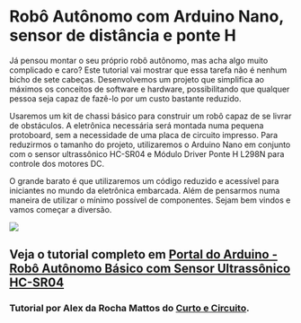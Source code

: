 # Robô Autônomo com Arduino Nano, sensor de distância e ponte H


Já pensou montar o seu próprio robô autônomo, mas acha algo muito complicado e caro? Este tutorial vai mostrar que essa tarefa não 
é nenhum bicho de sete cabeças. Desenvolvemos um projeto que simplifica ao máximos os conceitos de software e hardware, 
possibilitando que qualquer pessoa seja capaz de fazê-lo por um custo bastante reduzido.

Usaremos um kit de chassi básico para construir um robô capaz de se livrar de obstáculos. 
A eletrônica necessária será montada numa pequena protoboard, sem a necessidade de uma placa de circuito impresso. 
Para reduzirmos o tamanho do projeto, utilizaremos o Arduino Nano em conjunto com o sensor ultrassônico HC-SR04 e 
Módulo Driver Ponte H L298N para controle dos motores DC. 

O grande barato é que utilizaremos um código reduzido e acessível para iniciantes no mundo da eletrônica embarcada. 
Além de pensarmos numa maneira de utilizar o mínimo possível de componentes. Sejam bem vindos e vamos começar a diversão. 

<img src="http://portaldoarduino.com.br/wp-content/uploads/2019/03/montagem-final-1024x576.jpg" />


## Veja o tutorial completo em <a href="http://portaldoarduino.com.br/robo-autonomo-ba…assonico-hc-sr04/" target="_blank"> Portal do Arduino - Robô Autônomo Básico com Sensor Ultrassônico HC-SR04</a>

### Tutorial por Alex da Rocha Mattos do <a href="https://www.instagram.com/curtoecircuito/"> Curto e Circuito</a>.

